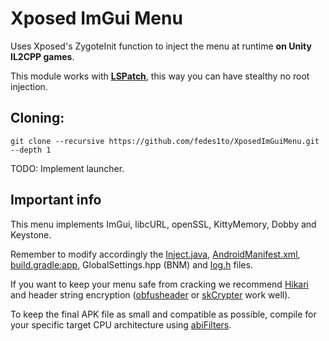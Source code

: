 # Xposed ImGui Menu

Uses Xposed's ZygoteInit function to inject the menu at runtime **on Unity IL2CPP games**.

This module works with **[LSPatch](https://github.com/JingMatrix/LSPatch)**, this way you can have stealthy no root injection.

## Cloning:
```
git clone --recursive https://github.com/fedes1to/XposedImGuiMenu.git --depth 1
```

TODO: Implement launcher.

## Important info
This menu implements ImGui, libcURL, openSSL, KittyMemory, Dobby and Keystone.

Remember to modify accordingly the [Inject.java](https://github.com/fedes1to/XposedImGuiMenu/blob/master/app/src/main/java/org/modfs/xposedmenu/Inject.java), [AndroidManifest.xml](https://github.com/fedes1to/XposedImGuiMenu/blob/master/app/src/main/AndroidManifest.xml), [build.gradle:app](https://github.com/fedes1to/XposedImGuiMenu/blob/master/app/build.gradle), GlobalSettings.hpp (BNM) and [log.h](https://github.com/fedes1to/XposedImGuiMenu/blob/master/app/src/main/cpp/include/log.h) files.

If you want to keep your menu safe from cracking we recommend [Hikari](https://github.com/61bcdefg/Hikari-LLVM15) and header string encryption ([obfusheader](https://github.com/ac3ss0r/obfusheader.h) or [skCrypter](https://github.com/skadro-official/skCrypter) work well).

To keep the final APK file as small and compatible as possible, compile for your specific target CPU architecture using [abiFilters](https://developer.android.com/ndk/guides/abis).
